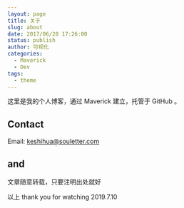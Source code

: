 ```yaml
---
layout: page
title: 关于
slug: about
date: 2017/06/28 17:26:00
status: publish
author: 可视化
categories: 
  - Maverick
  - Dev
tags: 
  - theme
---
```



这里是我的个人博客，通过 Maverick 建立，托管于 GitHub 。


## Contact

Email: keshihua@souletter.com

## and
文章随意转载，只要注明出处就好


以上
thank you for watching
2019.7.10